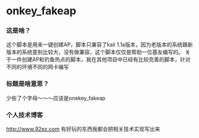 # onkey_fakeap
### 这是啥？
这个脚本是用来一键创建AP，脚本只兼容了kali 1.1a版本，因为老版本的系统跟新版本的系统差别比较大，没有做兼容，这个脚本仅仅是帮助一位基友编写的。
关于一件创建AP和钓鱼热点的脚本，我在其他项目中已经有比较完善的脚本，针对不同的环境不同的网卡编写
### 标题是啥意思？
少些了个字母～～～应该是onekey_fakeap
### 个人技术博客
http://www.92ez.com 有好玩的东西我都会把相关技术实现写出来
